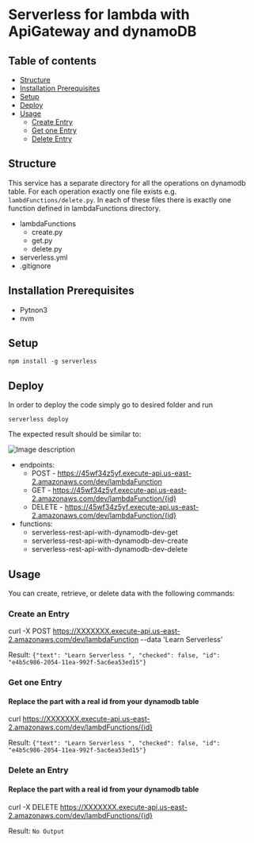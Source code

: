 # Serverless for lambda with ApiGateway and dynamoDB

## Table of contents
-   [Structure](https://github.com/sikandarqaisar/Lambda-ApiGateway-and-dynamoDb-using-Serverless-Framework#structure)
-   [Installation Prerequisites](https://github.com/sikandarqaisar/Lambda-ApiGateway-and-dynamoDb-using-Serverless-Framework#Prerequisites)
-   [Setup](https://github.com/sikandarqaisar/Lambda-ApiGateway-and-dynamoDb-using-Serverless-Framework#Setup)
-   [Deploy](https://github.com/sikandarqaisar/Lambda-ApiGateway-and-dynamoDb-using-Serverless-Framework#Deploy)
-   [Usage](https://github.com/sikandarqaisar/Lambda-ApiGateway-and-dynamoDb-using-Serverless-Framework#Usage)
      - [Create Entry](https://github.com/sikandarqaisar/Lambda-ApiGateway-and-dynamoDb-using-Serverless-Framework#Create-an-Entry)
      - [Get one Entry](https://github.com/sikandarqaisar/Lambda-ApiGateway-and-dynamoDb-using-Serverless-Framework#Get-one-Entry)
      - [Delete Entry](https://github.com/sikandarqaisar/Lambda-ApiGateway-and-dynamoDb-using-Serverless-Framework#delete-an-Entry)


## [](https://github.com/sikandarqaisar/Lambda-ApiGateway-and-dynamoDb-using-Serverless-Framework#structure)Structure

This service has a separate directory for all the operations on dynamodb table. For each operation exactly one file exists e.g.  `lambdFunctions/delete.py`. In each of these files there is exactly one function defined in lambdaFunctions directory.


- lambdaFunctions
	- create.py
	- get.py
	- delete.py
- serverless.yml
-  .gitignore

      
## [](https://github.com/sikandarqaisar/Lambda-ApiGateway-and-dynamoDb-using-Serverless-Framework#Prerequisites)Installation Prerequisites
- Pytnon3 
- nvm 

## [](https://github.com/sikandarqaisar/Lambda-ApiGateway-and-dynamoDb-using-Serverless-Framework#setup)Setup

`npm install -g serverless`

## [](https://github.com/serverless/examples/tree/master/aws-python-rest-api-with-dynamodb#deploy)Deploy

In order to deploy the code simply go to desired folder and run

```serverless deploy```

The expected result should be similar to:

![Image description](https://github.com/sikandarqaisar/Lambda-ApiGateway-and-dynamoDb-using-Serverless-Framework/blob/master/outputfile.png)

- endpoints:
  - POST - https://45wf34z5yf.execute-api.us-east-2.amazonaws.com/dev/lambdaFunction
  - GET - https://45wf34z5yf.execute-api.us-east-2.amazonaws.com/dev/lambdaFunction/{id}
  - DELETE - https://45wf34z5yf.execute-api.us-east-2.amazonaws.com/dev/lambdaFunction/{id}
- functions:
  - serverless-rest-api-with-dynamodb-dev-get
  - serverless-rest-api-with-dynamodb-dev-create
  - serverless-rest-api-with-dynamodb-dev-delete

## [](https://github.com/sikandarqaisar/Lambda-ApiGateway-and-dynamoDb-using-Serverless-Framework#usage)Usage

You can create, retrieve, or delete data with the following commands:

### [](https://github.com/sikandarqaisar/Lambda-ApiGateway-and-dynamoDb-using-Serverless-Framework#create-an-Entry)Create an Entry

curl -X POST https://XXXXXXX.execute-api.us-east-2.amazonaws.com/dev/lambdaFunction --data 'Learn Serverless'

Result:
```{"text": "Learn Serverless ", "checked": false, "id": "e4b5c986-2054-11ea-992f-5ac6ea53ed15"}```


### [](https://github.com/sikandarqaisar/Lambda-ApiGateway-and-dynamoDb-using-Serverless-Framework#Get-one-Entry)Get one Entry

#### Replace the <id> part with a real id from your dynamodb table
curl https://XXXXXXX.execute-api.us-east-2.amazonaws.com/dev/lambdFunctions/{id}

Result:
```{"text": "Learn Serverless ", "checked": false, "id": "e4b5c986-2054-11ea-992f-5ac6ea53ed15"}```


### [](https://github.com/sikandarqaisar/Lambda-ApiGateway-and-dynamoDb-using-Serverless-Framework#delete-an-Entry)Delete an Entry

#### Replace the <id> part with a real id from your dynamodb table
curl -X DELETE https://XXXXXXX.execute-api.us-east-2.amazonaws.com/dev/lambdFunctions/{id}

Result:
`No Output`
